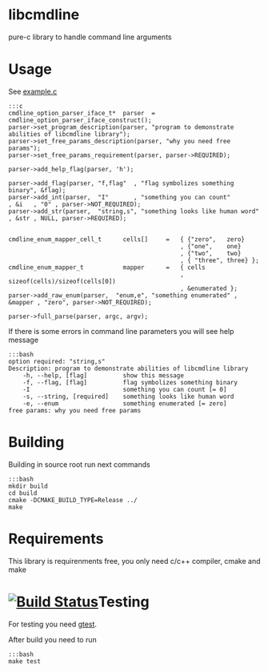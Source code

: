 libcmdline
==========
pure-c library to handle command line arguments

Usage
=====
See [example.c](https://bitbucket.org/whalebot_helmsman/libcmdline/src/ba05097855e23daad62daf08e70bf2cdca593b48/example/example.c?at=default)

    :::c
    cmdline_option_parser_iface_t*  parser  =   cmdline_option_parser_iface_construct();
    parser->set_program_description(parser, "program to demonstrate abilities of libcmdline library");
    parser->set_free_params_description(parser, "why you need free params");
    parser->set_free_params_requirement(parser, parser->REQUIRED);

    parser->add_help_flag(parser, 'h');

    parser->add_flag(parser, "f,flag"  , "flag symbolizes something binary", &flag);
    parser->add_int(parser,  "I"       , "something you can count"         , &i   , "0" , parser->NOT_REQUIRED);
    parser->add_str(parser,  "string,s", "something looks like human word" , &str , NULL, parser->REQUIRED);


    cmdline_enum_mapper_cell_t      cells[]     =   { {"zero",   zero}
                                                    , {"one",    one}
                                                    , {"two",    two}
                                                    , { "three", three} };
    cmdline_enum_mapper_t           mapper      =   { cells
                                                    , sizeof(cells)/sizeof(cells[0])
                                                    , &enumerated };
    parser->add_raw_enum(parser,  "enum,e", "something enumerated" , &mapper , "zero", parser->NOT_REQUIRED);

    parser->full_parse(parser, argc, argv);

If there is some errors in command line parameters you will see help message

    :::bash
    option required: "string,s"
    Description: program to demonstrate abilities of libcmdline library
        -h, --help, [flag]          show this message
        -f, --flag, [flag]          flag symbolizes something binary
        -I                          something you can count [= 0]
        -s, --string, [required]    something looks like human word
        -e, --enum                  something enumerated [= zero]
    free params: why you need free params

Building
============
Building in source root run next commands

    :::bash
    mkdir build
    cd build
    cmake -DCMAKE_BUILD_TYPE=Release ../
    make

Requirements
============
This library is requirenments free, you only need c/c++ compiler, cmake and make

[![Build Status](https://drone.io/bitbucket.org/whalebot_helmsman/libcmdline/status.png)](https://drone.io/bitbucket.org/whalebot_helmsman/libcmdline/latest)Testing
=======

For testing you need [gtest](http://code.google.com/p/googletest/).

After build you need to run

    :::bash
    make test



